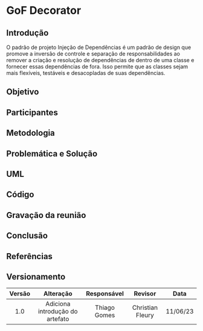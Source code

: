 # GoF Decorator

## Introdução
O padrão de projeto Injeção de Dependências é um padrão de design que promove a inversão de controle e separação de responsabilidades ao remover a criação e resolução de dependências de dentro de uma classe e fornecer essas dependências de fora. Isso permite que as classes sejam mais flexíveis, testáveis e desacopladas de suas dependências.

## Objetivo



## Participantes



## Metodologia



## Problemática e Solução



## UML



## Código




## Gravação da reunião



## Conclusão


## Referências



## Versionamento

| Versão | Alteração | Responsável | Revisor | Data |
| :-: | :-: | :-: | :-: | :-: |
|  1.0   | Adiciona introdução do artefato| Thiago Gomes  |  Christian Fleury  | 11/06/23  |